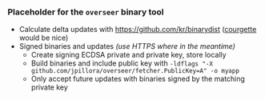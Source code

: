 ### Placeholder for the `overseer` binary tool

* Calculate delta updates with https://github.com/kr/binarydist ([courgette](http://dev.chromium.org/developers/design-documents/software-updates-courgette) would be nice)
* Signed binaries and updates *(use HTTPS where in the meantime)*
    * Create signing ECDSA private and private key, store locally
    * Build binaries and include public key with `-ldflags "-X github.com/jpillora/overseer/fetcher.PublicKey=A" -o myapp`
    * Only accept future updates with binaries signed by the matching private key
